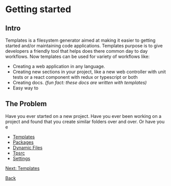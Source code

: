 # Getting started

## Intro

Templates is a filesystem generator aimed at making it easier to getting started and/or maintaining code applications. Templates purpose is to give developers a friendly tool that helps does there common day to day workflows. Now templates can be used for variety of workflows like:

- Creating a web application in any language.
- Creating new sections in your project, like a new web controller with unit tests or a react component with redux or typescript or both
- Creating docs. _(fun fact: these docs are written with templates)_
- Easy way to

## The Problem

Have you ever started on a new project. Have you ever been working on a project and found that you create similar folders over and over. Or have you e

<!-- ---

Yeoman is a generic scaffolding system allowing the creation of any kind of app. It allows for rapidly getting started on new projects and streamlines the maintenance of existing projects.

Yeoman is language agnostic. It can generate projects in any language (Web, Java, Python, C#, etc.)

Yeoman by itself doesn’t make any decisions. Every decision is made by generators which are basically plugins in the Yeoman environment. There’s a lot of publicly available generators and its easy to create a new one to match any workflow. Yeoman is always the right choice for your scaffolding needs.

Here are some common use cases:

Rapidly create a new project
Create new sections of a project, like a new controller with unit tests
Create modules or packages
Bootstrapping new services
Enforcing standards, best practices and style guides
Promote new projects by letting users get started with a sample app
Etc, etc

---

old

Templates is

What is tps? What is Templating? Were glad you asked! Tps is a dynamic template generator.

Wow that sounds confusing right? Don't worry we got you.

<p align="center">
  <img src="../../../public/images/duplicate_code.jpeg">
</p>

Coping and pasting is in every developers work flow. It saves countless time rather than re-inventing the wheel every time. But theres one down side, you can only copy and paste the code.

How about when you need to copy a folder structure? or copy code from two or more files?

This is where tps comes in. Tps allows you to create a `template` which is a folder filled with files and folders and code, images, or whatever you want and allows you to reuse the folder structure where ever you want! Think of tps as a more powerful way to copy files for re-usability.

Have you ever built a express app before? or react component? If so, you know when you create these items theres a lot of similar files, code, and a certain folder structure that you will use every single time (for the most part). Do you really want to build this every time you have to make a express app? Hell no, with the power of tps you easily create a template and have express apps created in seconds!!!!

> Note: tps uses a templating engine to compile and render the files. More documentation on how to use the templating engine can be found [here](http://olado.github.io/doT/index.html)

> Note: All features of doT may not be supported. If you wish to use a feature and it doesn't work feel free to make a issue on Github.

> Note: all examples in this guide will generate templates with [use](../api/cli/commands/use.md)
-->

- [Templates](./templates.md)
- [Packages](./packages.md)
- [Dynamic Files](./dynamic-files.md)
- [Tpsrc](./tpsrc.md)
- [Settings](./settings/README.md)

[Next: Templates](./templates.md)

[Back](./prerequisites.md)
